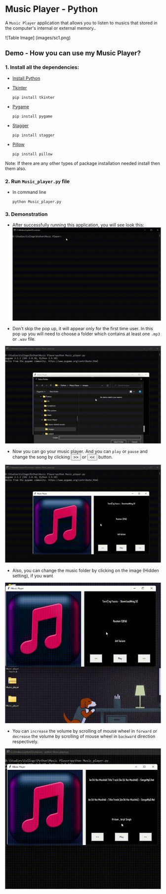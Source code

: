 # Music Player - Python

A `Music Player` application that allows you to listen to musics that stored in the computer's internal or external memory..

![Table Image] (images/sc1.png)

## Demo - How you can use my Music Player?

### 1. Install all the dependencies:
- <a target="_blank" href="https://www.python.org/ftp/python/3.11.1/python-3.11.1-amd64.exe">Install Python</a>

- <a target="_blank" href="https://docs.python.org/3/library/tkinter.html">Tkinter</a>
    ```
    pip install tkinter
    ```
- <a target="_blank" href="https://docs.python.org/3/library/tkinter.html">Pygame</a>
    ```
    pip install pygame
    ```
- <a target="_blank" href="https://pypi.org/project/stagger/">Stagger</a>
    ```
    pip install stagger
    ```
- <a target="_blank" href="https://pillow.readthedocs.io/en/stable/">Pillow</a>
    ```
    pip install pillow
    ```
Note: If there are any other types of package installation needed install then them also.

### 2. Run `Music_player.py` file
- In command line

    ```
    python Music_player.py
    ```
### 3. Demonstration

- After successfully running this application, you will see look this:
![Screenshot](demo-related-assests/sc1.gif)

- Don't skip the pop up, it will appear only for the first time user. In this pop up you will need to choose a folder which contains at least one `.mp3` or `.wav` file.


![Screenshot](demo-related-assests/sc2.gif)

- Now you can go your music player. And you can `play` or `pause` and change the song by clicking <button>>></button> or <button><<</button> button.

![Screenshot](demo-related-assests/sc3.gif)

- Also, you can change the music folder by clicking on the image (Hidden setting), if you want

![Screenshot](demo-related-assests/sc4.gif)

-  You can `increase` the volume by scrolling of mouse wheel in `forward` or `decrease` the volume by scrolling of mouse wheel in `backward` direction respectively.

![Screenshot](demo-related-assests/sc5.gif)
